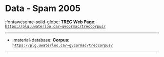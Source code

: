 # Data - Spam 2005 

:fontawesome-solid-globe: **TREC Web Page**: [`https://plg.uwaterloo.ca/~gvcormac/treccorpus/`](https://plg.uwaterloo.ca/~gvcormac/treccorpus/)

---

- :material-database: **Corpus**: [`https://plg.uwaterloo.ca/~gvcormac/treccorpus/`](https://plg.uwaterloo.ca/~gvcormac/treccorpus/)


---

